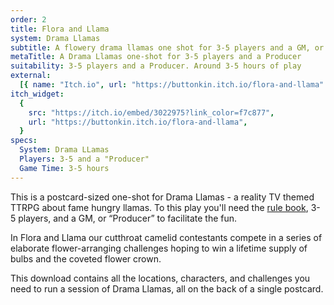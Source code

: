 ```yaml
---
order: 2
title: Flora and Llama
system: Drama Llamas
subtitle: A flowery drama llamas one shot for 3-5 players and a GM, or “Producer”
metaTitle: A Drama Llamas one-shot for 3-5 players and a Producer
suitability: 3-5 players and a Producer. Around 3-5 hours of play
external:
  [{ name: "Itch.io", url: "https://buttonkin.itch.io/flora-and-llama" }]
itch_widget:
  {
    src: "https://itch.io/embed/3022975?link_color=f7c877",
    url: "https://buttonkin.itch.io/flora-and-llama",
  }
specs:
  System: Drama LLamas
  Players: 3-5 and a "Producer"
  Game Time: 3-5 hours
---
```


<p>
This is a postcard-sized one-shot for Drama Llamas - a reality TV themed TTRPG about fame hungry llamas. To this play you'll need the <a href="/drama-llamas" target="_blank">rule book</a>, 3-5 players, and a GM, or “Producer” to facilitate the fun.
</p><p>
In Flora and Llama our cutthroat camelid contestants compete in a series of elaborate flower-arranging challenges hoping to win a lifetime supply of bulbs and the coveted flower crown.
</p><p>
This download contains all the locations, characters, and challenges you need to run a session of Drama Llamas, all on the back of a single postcard.
</p>

